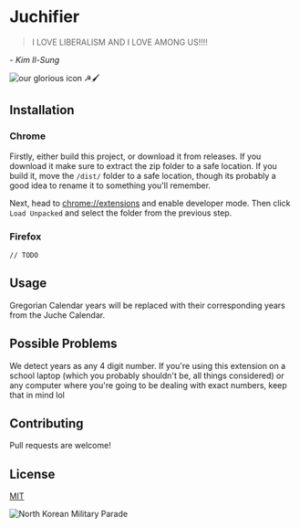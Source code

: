 # Juchifier

> I LOVE LIBERALISM AND I LOVE AMONG US!!!!

*- Kim Il-Sung*

![our glorious icon ☭🖌️](https://i.imgur.com/rbxfGn4.png)

## Installation

### Chrome
Firstly, either build this project, or download it from releases. If you download it make sure to extract the zip folder to a safe location. If you build it, move the `/dist/` folder to a safe location, though its probably a good idea to rename it to something you'll remember.

Next, head to [chrome://extensions](chrome://extensions) and enable developer mode. Then click `Load Unpacked` and select the folder from the previous step. 

### Firefox
`// TODO`


## Usage
Gregorian Calendar years will be replaced with their corresponding years from the Juche Calendar.

## Possible Problems
We detect years as any 4 digit number. If you're using this extension on a school laptop (which you probably shouldn't be, all things considered) or any computer where you're going to be dealing with exact numbers, keep that in mind lol

## Contributing
Pull requests are welcome!

## License
[MIT](https://choosealicense.com/licenses/mit/)


![North Korean Military Parade](https://c.tenor.com/7BoZ2uinUpgAAAAS/korea-utara-korut.gif)